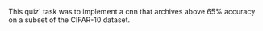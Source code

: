 This quiz' task was to implement a cnn that archives above 65% accuracy on a subset of the CIFAR-10 dataset.
